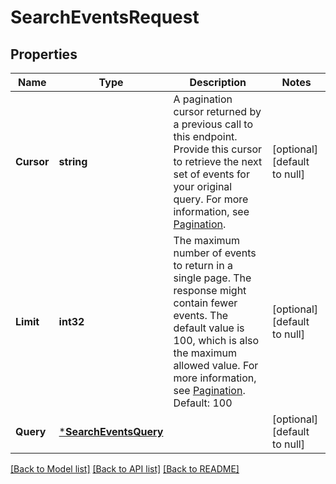 # SearchEventsRequest

## Properties
Name | Type | Description | Notes
------------ | ------------- | ------------- | -------------
**Cursor** | **string** | A pagination cursor returned by a previous call to this endpoint. Provide this cursor to retrieve the next set of events for your original query.  For more information, see [Pagination](https://developer.squareup.com/docs/build-basics/common-api-patterns/pagination). | [optional] [default to null]
**Limit** | **int32** | The maximum number of events to return in a single page. The response might contain fewer events. The default value is 100, which is also the maximum allowed value.  For more information, see [Pagination](https://developer.squareup.com/docs/build-basics/common-api-patterns/pagination).  Default: 100 | [optional] [default to null]
**Query** | [***SearchEventsQuery**](SearchEventsQuery.md) |  | [optional] [default to null]

[[Back to Model list]](../README.md#documentation-for-models) [[Back to API list]](../README.md#documentation-for-api-endpoints) [[Back to README]](../README.md)

